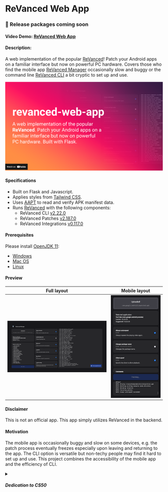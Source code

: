 # ReVanced Web App
### 📢 Release packages coming soon

#### Video Demo:  [ReVanced Web App](https://youtu.be/-MK7L0JYTxU)

#### Description:

A web implementation of the popular [ReVanced](https://github.com/ReVanced)!
Patch your Android apps on a familiar interface but now on powerful PC hardware.
Covers those who find the mobile app [ReVanced Manager](https://github.com/revanced/revanced-manager) occasionally slow and buggy 
or the command line [ReVanced CLI](https://github.com/revanced/revanced-cli) a bit cryptic to set up and use.

[![Watch the video](./.preview/thumbnail.png)](https://youtu.be/-MK7L0JYTxU)

#### Specifications

- Built on Flask and Javascript.
- Applies styles from [Tailwind CSS](https://tailwindcss.com/).
- Uses [AAPT](https://github.com/exconvinced/aapt) to read and verify APK manifest data.
- Runs [ReVanced](https://github.com/ReVanced) with the following components:
  - ReVanced CLI [v2.22.0](https://github.com/ReVanced/revanced-cli/releases/tag/v2.22.0)
  - ReVanced Patches [v2.187.0](https://github.com/ReVanced/revanced-patches/releases/tag/v2.187.0)
  - ReVanced Integrations [v0.117.0](https://github.com/ReVanced/revanced-integrations/releases/tag/v0.117.0)

#### Prerequisites

Please install [OpenJDK 11](https://jdk.java.net/archive/):
- [Windows](https://download.java.net/java/GA/jdk11/9/GPL/openjdk-11.0.2_windows-x64_bin.zip)
- [Mac OS](https://download.java.net/java/GA/jdk11/9/GPL/openjdk-11.0.2_osx-x64_bin.tar.gz)
- [Linux](https://download.java.net/java/GA/jdk11/9/GPL/openjdk-11.0.2_linux-x64_bin.tar.gz)

#### Preview

Full layout             |  Mobile layout
:-------------------------:|:-------------------------:
![image](./.preview/full_new.png)  |  ![image](./.preview/mobile.png)

<!-- #### Prerequisites
Download [Java SDK 11.0.2](https://jdk.java.net/archive/). 
Finally, extract it into `/revanced` directory, then rename the extracted folder as `jdk`.
The complete path for Java should now be `/revanced/jdk/bin/java.exe`. -->


#### Disclaimer
This is not an official app. This app simply utilizes ReVanced in the backend.

#### Motivation

The mobile app is occasionally buggy and slow on some devices,
e.g. the patch process eventually freezes especially upon leaving and returning to the app. 
The CLI option is versatile but non-techy people may find it hard to set up and use.
This project combines the accessibility of the mobile app and the efficiency of CLI.

<details>
<summary><h5>Dedication to CS50</h5></summary>
  I needed to build something for the <a href="https://www.edx.org/course/introduction-computer-science-harvardx-cs50x">CS50</a> final project.
  I completed this project in 3 days, thanks to ChatGPT for helping me troubleshoot errors.
  This is relatively easier than solving the Tideman problem set!
  <br><br>
  I learned a lot about the communication logic between `app.routes` in Flask and `event.sources` in Javascript. 
  I should study proper coding paradigms for writing cleaner code for my next project.
</details>
